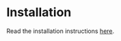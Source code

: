 # Installation

Read the installation instructions [here](https://docs.nginx.com/nginx-ingress-controller/installation/installation-with-manifests/).
